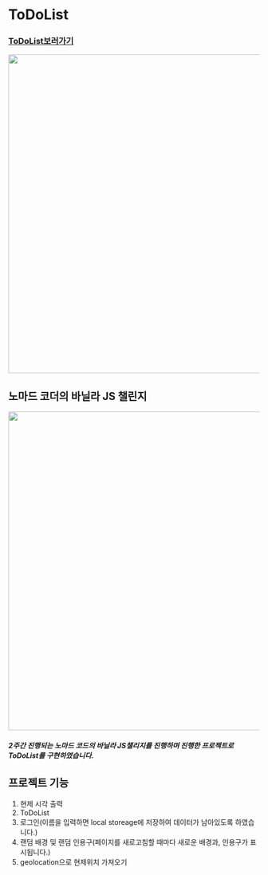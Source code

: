 # ToDoList
### [ToDoList보러가기](https://onetaek.github.io/ToDoList/)
<img src="https://user-images.githubusercontent.com/86419261/235374966-1e62ac4f-7baf-474c-8f52-2f844e091ea0.png" width="640"/></br>

## 노마드 코더의 바닐라 JS 챌린지
<img src="https://user-images.githubusercontent.com/86419261/235374853-0c68d378-4715-4213-a237-a5c77867bd89.png" width="640"/>


##### 2주간 진행되는 노마드 코드의 바닐라 JS챌리지를 진행하며 진행한 프로젝트로 ToDoList를 구현하였습니다.

## 프로젝트 기능
1. 현제 시각 출력
2. ToDoList
3. 로그인(이름을 입력하면 local storeage에 저장하여 데이터가 남아있도록 하였습니다.)
4. 랜덤 배경 및 랜덤 인용구(페이지를 새로고침할 때마다 새로운 배경과, 인용구가 표시됩니다.)
5. geolocation으로 현제위치 가져오기
